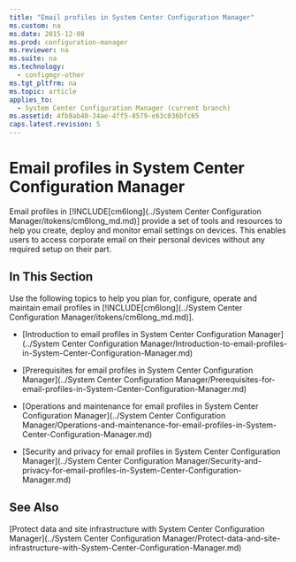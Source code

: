 ```yaml
---
title: "Email profiles in System Center Configuration Manager"
ms.custom: na
ms.date: 2015-12-08
ms.prod: configuration-manager
ms.reviewer: na
ms.suite: na
ms.technology: 
  - configmgr-other
ms.tgt_pltfrm: na
ms.topic: article
applies_to: 
  - System Center Configuration Manager (current branch)
ms.assetid: 4fb8ab40-34ae-4ff5-8579-e63c036bfc65
caps.latest.revision: 5
---
```

# Email profiles in System Center Configuration Manager
Email profiles in [!INCLUDE[cm6long](../System Center Configuration Manager/itokens/cm6long_md.md)] provide a set of tools and resources to help you create, deploy and monitor email settings on devices. This enables users to access corporate email on their personal devices without any required setup on their part.  
  
## In This Section  
 Use the following topics to help you plan for, configure, operate and maintain email profiles in [!INCLUDE[cm6long](../System Center Configuration Manager/itokens/cm6long_md.md)].  
  
-   [Introduction to email profiles in System Center Configuration Manager](../System Center Configuration Manager/Introduction-to-email-profiles-in-System-Center-Configuration-Manager.md)  
  
-   [Prerequisites for email profiles in System Center Configuration Manager](../System Center Configuration Manager/Prerequisites-for-email-profiles-in-System-Center-Configuration-Manager.md)  
  
-   [Operations and maintenance for email profiles in System Center Configuration Manager](../System Center Configuration Manager/Operations-and-maintenance-for-email-profiles-in-System-Center-Configuration-Manager.md)  
  
-   [Security and privacy for email profiles in System Center Configuration Manager](../System Center Configuration Manager/Security-and-privacy-for-email-profiles-in-System-Center-Configuration-Manager.md)  
  
## See Also  
 [Protect data and site infrastructure with System Center Configuration Manager](../System Center Configuration Manager/Protect-data-and-site-infrastructure-with-System-Center-Configuration-Manager.md)